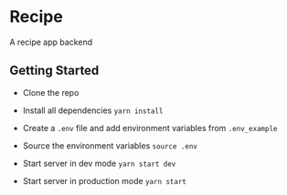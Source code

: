 # Recipe

A recipe app backend

## Getting Started

- Clone the repo

- Install all dependencies `yarn install`

- Create a `.env` file and add environment variables from `.env_example`

- Source the environment variables `source .env`

- Start server in dev mode `yarn start dev`

- Start server in production mode `yarn start`
